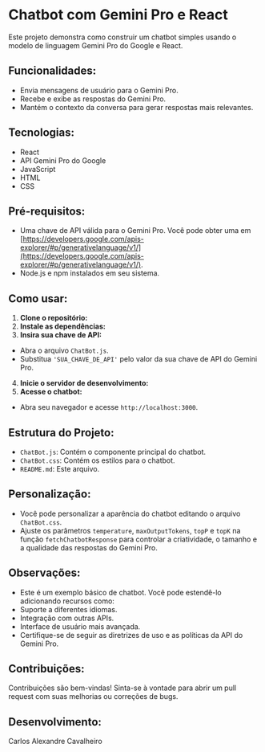 # Chatbot com Gemini Pro e React

Este projeto demonstra como construir um chatbot simples usando o modelo de linguagem Gemini Pro do Google e React. 

## Funcionalidades:

- Envia mensagens de usuário para o Gemini Pro.
- Recebe e exibe as respostas do Gemini Pro.
- Mantém o contexto da conversa para gerar respostas mais relevantes.

## Tecnologias:

- React
- API Gemini Pro do Google
- JavaScript
- HTML
- CSS

## Pré-requisitos:

- Uma chave de API válida para o Gemini Pro. Você pode obter uma em [https://developers.google.com/apis-explorer/#p/generativelanguage/v1/](https://developers.google.com/apis-explorer/#p/generativelanguage/v1/).
- Node.js e npm instalados em seu sistema.

## Como usar:

1. **Clone o repositório:**
2. **Instale as dependências:**
3. **Insira sua chave de API:**

- Abra o arquivo `ChatBot.js`.
- Substitua `'SUA_CHAVE_DE_API'` pelo valor da sua chave de API do Gemini Pro.

4. **Inicie o servidor de desenvolvimento:**
5. **Acesse o chatbot:**

- Abra seu navegador e acesse `http://localhost:3000`.

## Estrutura do Projeto:

- `ChatBot.js`: Contém o componente principal do chatbot.
- `ChatBot.css`: Contém os estilos para o chatbot.
- `README.md`: Este arquivo.

## Personalização:

- Você pode personalizar a aparência do chatbot editando o arquivo `ChatBot.css`.
- Ajuste os parâmetros `temperature`, `maxOutputTokens`, `topP` e `topK` na função `fetchChatbotResponse` para controlar a criatividade, o tamanho e a qualidade das respostas do Gemini Pro.

## Observações:

- Este é um exemplo básico de chatbot. Você pode estendê-lo adicionando recursos como:
 - Suporte a diferentes idiomas.
 - Integração com outras APIs.
 - Interface de usuário mais avançada.
- Certifique-se de seguir as diretrizes de uso e as políticas da API do Gemini Pro.

## Contribuições:

Contribuições são bem-vindas! Sinta-se à vontade para abrir um pull request com suas melhorias ou correções de bugs.

## Desenvolvimento:
Carlos Alexandre Cavalheiro
